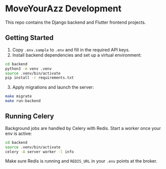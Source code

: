 # MoveYourAzz Development

This repo contains the Django backend and Flutter frontend projects.

## Getting Started

1. Copy `.env.sample` to `.env` and fill in the required API keys.
2. Install backend dependencies and set up a virtual environment:

```bash
cd backend
python3 -m venv .venv
source .venv/bin/activate
pip install -r requirements.txt
```

3. Apply migrations and launch the server:

```bash
make migrate
make run-backend
```

## Running Celery

Background jobs are handled by Celery with Redis. Start a worker once your env is active:

```bash
cd backend
source .venv/bin/activate
celery -A server worker -l info
```

Make sure Redis is running and `REDIS_URL` in your `.env` points at the broker.
